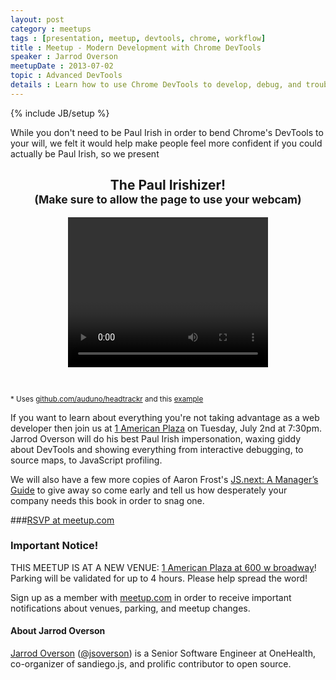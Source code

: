 ```yaml
---
layout: post
category : meetups
tags : [presentation, meetup, devtools, chrome, workflow]
title : Meetup - Modern Development with Chrome DevTools
speaker : Jarrod Overson
meetupDate : 2013-07-02
topic : Advanced DevTools
details : Learn how to use Chrome DevTools to develop, debug, and troubleshoot faster.
---
```


{% include JB/setup %}

While you don't need to be Paul Irish in order to bend Chrome's DevTools to your will,
we felt it would help make people feel more confident if you could actually be Paul Irish, so we present
 
<h2 style="text-align:center">The Paul Irishizer!<br><small>(Make sure to allow the page to use your webcam)</small></h2>



<div style="position:relative;height:270px;width:320px;margin:0 auto">
<canvas id="compare" width="320" height="240" style="display:none"></canvas>
<video id="vid" autoplay loop width="320" height="240" style="position:absolute;top:0;left:0;"></video>
<canvas id="overlay" width="320" height="240" style="position:absolute;top:0;left:0;"></canvas>
<canvas id="debug" width="320" height="240"></canvas>
<p><span id='message'></span></p>
</div>
<div style="display:none" id="the-bidness">
  <img src="{{ASSET_PATH}}2013-06-19-assets/paul-irish.png">
  <img src="{{ASSET_PATH}}2013-06-19-assets/paul-irish2.png">
  <img src="{{ASSET_PATH}}2013-06-19-assets/paul-irish3.png">
</div>
<script src="{{ASSET_PATH}}2013-06-19-assets/js/headtrackr.js"></script>
<script src="{{ASSET_PATH}}2013-06-19-assets/js/paulirishizer.js"></script>
<p><small>* Uses <a href="https://github.com/auduno/headtrackr">github.com/auduno/headtrackr</a> and this <a href="http://auduno.github.com/headtrackr/examples/facetracking.html">example</a></small></p>

If you want to learn about everything you're not taking advantage as a web developer then join us at [1 American Plaza](https://www.google.com/maps/preview#!data=!1m4!1m3!1d4065!2d-117.168994!3d32.71589!4m25!2m11!1m10!1s0x0%3A0x75cc1806e65569a6!3m8!1m3!1d425343!2d-112.125051!3d33.6054149!3m2!1i1024!2i768!4f13.1!5m12!1m11!1s1+american+plaza+san+diego!4m8!1m3!1d425343!2d-112.125051!3d33.6054149!3m2!1i1024!2i768!4f13.1!17b1) on
 Tuesday, July 2nd at 7:30pm. Jarrod Overson will do his best Paul Irish impersonation, 
 waxing giddy about DevTools and showing everything from interactive debugging, to source maps, to JavaScript profiling.
 
We will also have a few more copies of Aaron Frost's [JS.next: A Manager’s Guide](http://chimera.labs.oreilly.com/books/1234000001623/index.html) to give away so come early and tell us how desperately your company needs this book in order to snag one.

###[RSVP at meetup.com](http://www.meetup.com/sandiegojs/events/123130772/)

### Important Notice!

THIS MEETUP IS AT A NEW VENUE: [1 American Plaza at 600 w broadway](https://www.google.com/maps/preview#!data=!1m4!1m3!1d4065!2d-117.168994!3d32.71589!4m25!2m11!1m10!1s0x0%3A0x75cc1806e65569a6!3m8!1m3!1d425343!2d-112.125051!3d33.6054149!3m2!1i1024!2i768!4f13.1!5m12!1m11!1s1+american+plaza+san+diego!4m8!1m3!1d425343!2d-112.125051!3d33.6054149!3m2!1i1024!2i768!4f13.1!17b1)!
Parking will be validated for up to 4 hours. Please help spread the word!

Sign up as a member with [meetup.com](http://www.meetup.com/sandiegojs/) in order to receive important notifications about venues, parking, and meetup changes.

#### About Jarrod Overson

[Jarrod Overson](http://jarrodoverson.com) ([@jsoverson](http://twitter.com/jsoverson)) 
is a Senior Software Engineer at OneHealth, co-organizer of sandiego.js, and prolific contributor to open
source.